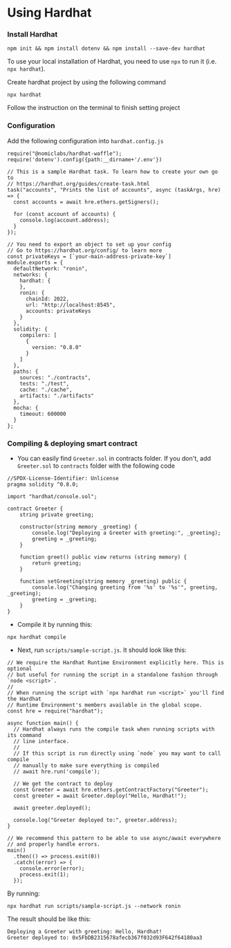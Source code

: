 # Using Hardhat

### Install Hardhat

```
npm init && npm install dotenv && npm install --save-dev hardhat
```

To use your local installation of Hardhat, you need to use `npx` to run it (i.e. `npx hardhat`).

Create hardhat project by using the following command

```
npx hardhat
```

Follow the instruction on the terminal to finish setting project

### Configuration

Add the following configuration into `hardhat.config.js`

```
require("@nomiclabs/hardhat-waffle");
require('dotenv').config({path:__dirname+'/.env'})

// This is a sample Hardhat task. To learn how to create your own go to
// https://hardhat.org/guides/create-task.html
task("accounts", "Prints the list of accounts", async (taskArgs, hre) => {
  const accounts = await hre.ethers.getSigners();

  for (const account of accounts) {
    console.log(account.address);
  }
});

// You need to export an object to set up your config
// Go to https://hardhat.org/config/ to learn more
const privateKeys = [`your-main-address-private-key`]
module.exports = {
  defaultNetwork: "ronin",
  networks: {
    hardhat: {
    },
    ronin: {
      chainId: 2022,
      url: "http://localhost:8545",
      accounts: privateKeys
    }
  },
  solidity: {
    compilers: [
      {
        version: "0.8.0"
      }
    ]
  },
  paths: {
    sources: "./contracts",
    tests: "./test",
    cache: "./cache",
    artifacts: "./artifacts"
  },
  mocha: {
    timeout: 600000
  }
};
```

### Compiling & deploying smart contract

* You can easily find `Greeter.sol` in contracts folder. If you don't, add `Greeter.sol` to `contracts` folder with the following code

```
//SPDX-License-Identifier: Unlicense
pragma solidity ^0.8.0;

import "hardhat/console.sol";

contract Greeter {
    string private greeting;

    constructor(string memory _greeting) {
        console.log("Deploying a Greeter with greeting:", _greeting);
        greeting = _greeting;
    }

    function greet() public view returns (string memory) {
        return greeting;
    }

    function setGreeting(string memory _greeting) public {
        console.log("Changing greeting from '%s' to '%s'", greeting, _greeting);
        greeting = _greeting;
    }
}
```

* Compile it by running this:

```
npx hardhat compile
```

* Next, run `scripts/sample-script.js`. It should look like this:

```
// We require the Hardhat Runtime Environment explicitly here. This is optional
// but useful for running the script in a standalone fashion through `node <script>`.
//
// When running the script with `npx hardhat run <script>` you'll find the Hardhat
// Runtime Environment's members available in the global scope.
const hre = require("hardhat");

async function main() {
  // Hardhat always runs the compile task when running scripts with its command
  // line interface.
  //
  // If this script is run directly using `node` you may want to call compile
  // manually to make sure everything is compiled
  // await hre.run('compile');

  // We get the contract to deploy
  const Greeter = await hre.ethers.getContractFactory("Greeter");
  const greeter = await Greeter.deploy("Hello, Hardhat!");

  await greeter.deployed();

  console.log("Greeter deployed to:", greeter.address);
}

// We recommend this pattern to be able to use async/await everywhere
// and properly handle errors.
main()
  .then(() => process.exit(0))
  .catch((error) => {
    console.error(error);
    process.exit(1);
  });
```

By running:

```
npx hardhat run scripts/sample-script.js --network ronin
```

The result should be like this:

```
Deploying a Greeter with greeting: Hello, Hardhat!
Greeter deployed to: 0x5FbDB2315678afecb367f032d93F642f64180aa3
```
